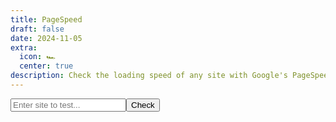 ```yaml
---
title: PageSpeed
draft: false
date: 2024-11-05
extra:
  icon: 🏎️
  center: true
description: Check the loading speed of any site with Google's PageSpeed Insights API.
---
```



<input placeholder="Enter site to test..." id=input placeholder="maxbruges.com" type=text><button id=roll>Check</button>

<blockquote style="visibility:hidden;max-width:50ch" id=output></blockquote>

<script>
const contentDiv = document.getElementById('output')

function run() {
  const url = setUpQuery(document.getElementById('input').value);
  fetch(url)
    .then(response => response.json())
    .then(json => {
      // See https://developers.google.com/speed/docs/insights/v5/reference/pagespeedapi/runpagespeed#response
      // to learn more about each of the properties in the response object.
      console.log(json)
      //showInitialContent(json.id);

      // const cruxMetrics = {
      //   "First Contentful Paint": json.loadingExperience.metrics.FIRST_CONTENTFUL_PAINT_MS.category,
      //   "First Input Delay": json.loadingExperience.metrics.FIRST_INPUT_DELAY_MS.category
      // };
      // showCruxContent(cruxMetrics);
      const lighthouse = json.lighthouseResult;
      const lighthouseMetrics = {
        'Performance Score': lighthouse.categories.performance['score'] ? (lighthouse.categories.performance['score'] * 100).toFixed(0) + '%' : 'N/A',
        'First Contentful Paint (<2s)': lighthouse.audits['first-contentful-paint'] ? lighthouse.audits['first-contentful-paint'].displayValue : 'N/A',
        'Speed Index (<3.4s)': lighthouse.audits['speed-index'] ? lighthouse.audits['speed-index'].displayValue : 'N/A'
      };
      showLighthouseContent(lighthouseMetrics);
    });
}

function setUpQuery(urlToTest) {
  const api = `https://www.googleapis.com/pagespeedonline/v5/runPagespeed`;
  const parameters = {
    url: encodeURIComponent(urlToTest)
  };
  let query = `${api}?`;
  for (key in parameters) {
    query += `${key}=https://${parameters[key]}/`;
  }
  return query;
}


function showInitialContent(id) {
  contentDiv.innerHTML = '';
  const title = document.createElement('h1');
  title.textContent = 'PageSpeed Insights API Demo';
  contentDiv.appendChild(title);
  const page = document.createElement('p');
  page.textContent = `Page tested: ${id}`;
  contentDiv.appendChild(page);
}

function showCruxContent(cruxMetrics) {
  const cruxHeader = document.createElement('h2');
  cruxHeader.textContent = "Chrome User Experience Report Results";
 contentDiv.appendChild(cruxHeader);
  for (key in cruxMetrics) {
    const p = document.createElement('p');
    p.textContent = `${key}: ${cruxMetrics[key]}`;
    contentDiv.appendChild(p);
  }
}

function showLighthouseContent(lighthouseMetrics) {
  const lighthouseHeader = document.createElement('h3');
  lighthouseHeader.innerHTML = "Results";
  contentDiv.appendChild(lighthouseHeader);
  for (key in lighthouseMetrics) {
    const p = document.createElement('p');
    p.textContent = `${key}: ${lighthouseMetrics[key]}`;
    contentDiv.appendChild(p);
  }
  const small = document.createElement('small');
  small.innerHTML = "<a href='https://developers.google.com/speed/docs/insights/v5/about'>Learn more</a>"
  contentDiv.appendChild(small);
  document.getElementById('load').style.visibility = 'hidden'
}

document.getElementById('roll').addEventListener('click', function() {
  const output = document.getElementById('output');
  output.style.visibility = "";
  output.innerHTML = '<span class="load" id="load">⏳</span>';
  query = document.getElementById('input');
  run();
})

</script>
